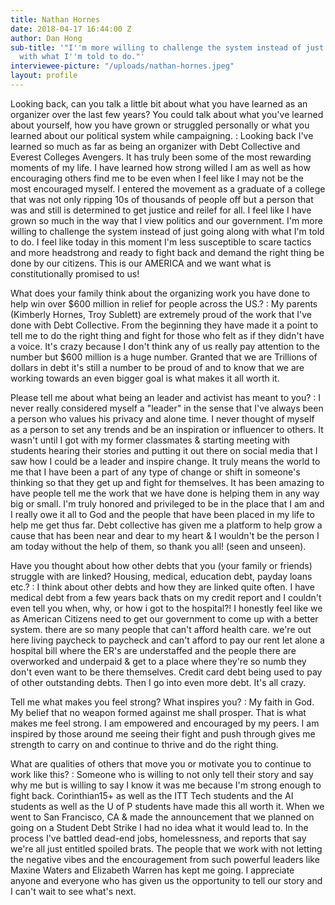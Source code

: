 ```yaml
---
title: Nathan Hornes
date: 2018-04-17 16:44:00 Z
author: Dan Hong
sub-title: '"I''m more willing to challenge the system instead of just going along
  with what I''m told to do."'
interviewee-picture: "/uploads/nathan-hornes.jpeg"
layout: profile
---
```


Looking back, can you talk a little bit about what you have learned as an organizer over the last few years? You could talk about what you've learned about yourself, how you have grown or struggled personally or what you learned about our political system while campaigning.
: Looking back I've learned so much as far as being an organizer with Debt Collective and Everest Colleges Avengers. It has truly been some of the most rewarding moments of my life. I have learned how strong willed I am as well as how encouraging others find me to be even when I feel like I may not be the most encouraged myself. I entered the movement as a graduate of a college that was not only ripping 10s of thousands of people off but a person that was and still is determined to get justice and reilef for all. I feel like I have grown so much in the way that I view politics and our government. I'm more willing to challenge the system instead of just going along with what I'm told to do. I feel like today in this moment I'm less susceptible to scare tactics and more headstrong and ready to fight back and demand the right thing be done by our citizens. This is our AMERICA and we want what is constitutionally promised to us!

What does your family think about the organizing work you have done to help win over $600 million in relief for people across the US.?
: My parents (Kimberly Hornes, Troy Sublett) are extremely proud of the work that I've done with Debt Collective. From the beginning they have made it a point to tell me to do the right thing and fight for those who felt as if they didn't have a voice. It's crazy because I don't think any of us really pay attention to the number but $600 million is a huge number. Granted that we are Trillions of dollars in debt it's still a number to be proud of and to know that we are working towards an even bigger goal is what makes it all worth it.

Please tell me about what being an leader and activist has meant to you?
: I never really considered myself a "leader" in the sense that I've always been a person who values his privacy and alone time. I never thought of myself as a person to set any trends and be an inspiration or influencer to others. It wasn't until I got with my former classmates & starting meeting with students hearing their stories and putting it out there on social media that I saw how I could be a leader and inspire change. It truly means the world to me that I have been a part of any type of change or shift in someone's thinking so that they get up and fight for themselves. It has been amazing to have people tell me the work that we have done is helping them in any way big or small. I'm truly honored and privileged to be in the place that I am and I really owe it all to God and the people that have been placed in my life to help me get thus far. Debt collective has given me a platform to help grow a cause that has been near and dear to my heart & I wouldn't be the person I am today without the help of them, so thank you all! (seen and unseen).

Have you thought about how other debts that you (your family or friends) struggle with are linked? Housing, medical, education debt, payday loans etc.?
: I think about other debts and how they are linked quite often. I have medical debt from a few years back thats on my credit report and I couldn't even tell you when, why, or how i got to the hospital?! I honestly feel like we as American Citizens need to get our government to come up with a better system. there are so many people that can't afford health care. we're out here living paycheck to paycheck and can't afford to pay our rent let alone a hospital bill where the ER's are understaffed and the people there are overworked and underpaid & get to a place where they're so numb they don't even want to be there themselves. Credit card debt being used to pay of other outstanding debts. Then I go into even more debt. It's all crazy.

Tell me what makes you feel strong? What inspires you?
: My faith in God. My belief that no weapon formed against me shall prosper. That is what makes me feel strong. I am empowered and encouraged by my peers. I am inspired by those around me seeing their fight and push through gives me strength to carry on and continue to thrive and do the right thing.

What are qualities of others that move you or motivate you to continue to work like this?
: Someone who is willing to not only tell their story and say why me but is willing to say I know it was me because I'm strong enough to fight back. Corinthian15+ as well as the ITT Tech students and the AI students as well as the U of P students have made this all worth it. When we went to San Francisco, CA & made the announcement that we planned on going on a Student Debt Strike I had no idea what it would lead to. In the process I've battled dead-end jobs, homelessness, and reports that say we're all just entitled spoiled brats. The people that we work with not letting the negative vibes and the encouragement from such powerful leaders like Maxine Waters and Elizabeth Warren has kept me going. I appreciate anyone and everyone who has given us the opportunity to tell our story and I can't wait to see what's next.
